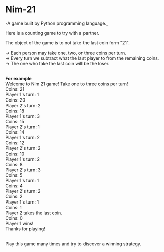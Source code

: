 # Nim-21
-A game built by Python programming language._

Here is a counting game to try with a partner.

The object of the game is to not take the last coin form "21".

-> Each person may take one, two, or three coins per turn.<br />
-> Every turn we subtract what the last player to from the remaining coins.<br />
-> The one who take the last coin will be the loser.<br /><br />

 **********************************For example**********************************<br />
      Welcome to Nim 21 game! Take one to three coins per turn!<br />
      Coins:  21<br />
      Player 1's turn: 1<br />
      Coins:  20<br />
      Player 2's turn: 2<br />
      Coins:  18<br />
      Player 1's turn: 3<br />
      Coins:  15<br />
      Player 2's turn: 1<br />
      Coins:  14<br />
      Player 1's turn: 2<br />
      Coins:  12<br />
      Player 2's turn: 2<br />
      Coins:  10<br />
      Player 1's turn: 2<br />
      Coins:  8<br />
      Player 2's turn: 3<br />
      Coins:  5<br />
      Player 1's turn: 1<br />
      Coins:  4<br />
      Player 2's turn: 2<br />
      Coins:  2<br />
      Player 1's turn: 1<br />
      Coins:  1<br />
      Player 2 takes the last coin.<br />
      Coins: 0<br />
      Player 1 wins!<br />
      Thanks for playing!<br /><br />

Play this game many times and try to discover a winning strategy.
